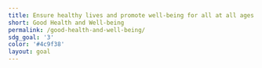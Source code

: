 ```yaml
---
title: Ensure healthy lives and promote well-being for all at all ages
short: Good Health and Well-being
permalink: /good-health-and-well-being/
sdg_goal: '3'
color: '#4c9f38'
layout: goal
---
```


